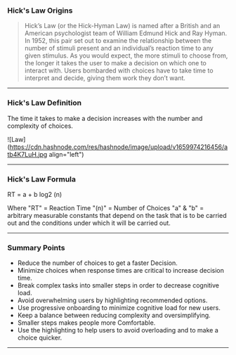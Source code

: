 ### Hick's Law Origins

> Hick’s Law (or the Hick-Hyman Law) is named after a British and an American psychologist team of William Edmund Hick and Ray Hyman. In 1952, this pair set out to examine the relationship between the number of stimuli present and an individual’s reaction time to any given stimulus. As you would expect, the more stimuli to choose from, the longer it takes the user to make a decision on which one to interact with. Users bombarded with choices have to take time to interpret and decide, giving them work they don’t want.

---

### Hick's Law Definition 

The time it takes to make a decision increases with the number and complexity of choices.


![Law](https://cdn.hashnode.com/res/hashnode/image/upload/v1659974216456/atb4K7LuH.jpg align="left")

---

### Hick's Law Formula

RT = a + b log2 (n)

Where 
"RT" = Reaction Time
"(n)" = Number of Choices
"a" & "b" = arbitrary measurable constants that depend on the task that is to be carried out and the conditions under which it will be carried out.

---

### Summary Points

- Reduce the number of choices to get a faster Decision.
- Minimize choices when response times are critical to increase decision time.
- Break complex tasks into smaller steps in order to decrease cognitive load.
- Avoid overwhelming users by highlighting recommended options.
- Use progressive onboarding to minimize cognitive load for new users.
-  Keep a balance between reducing complexity and oversimplifying.
- Smaller steps makes people more Comfortable.
- Use the highlighting to help users to avoid overloading and to make a choice quicker.

---